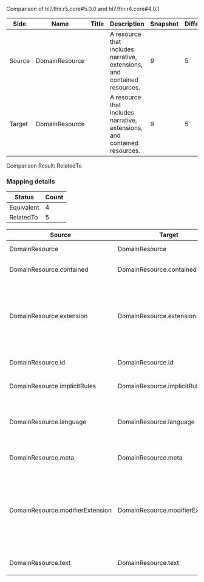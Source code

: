 Comparison of hl7.fhir.r5.core#5.0.0 and hl7.fhir.r4.core#4.0.1

| Side | Name | Title | Description | Snapshot | Differential |
| --- | --- | --- | --- | --- | --- |
| Source | DomainResource |  | A resource that includes narrative, extensions, and contained resources. | 9 | 5 |
| Target | DomainResource |  | A resource that includes narrative, extensions, and contained resources. | 9 | 5 |


Comparison Result: RelatedTo


### Mapping details

| Status | Count |
| ------ | ----- |
Equivalent | 4 |
RelatedTo | 5 |


| Source | Target | Status | Message |
| ------ | ------ | ------ | ------- |
| DomainResource | DomainResource | Equivalent | R5 `DomainResource` maps as Equivalent to R4 `DomainResource` |
| DomainResource.contained | DomainResource.contained | Equivalent | R5 `DomainResource.contained` maps as Equivalent to R4 `DomainResource.contained` |
| DomainResource.extension | DomainResource.extension | SourceIsBroaderThanTarget | R5 `DomainResource.extension` maps as SourceIsBroaderThanTarget to R4 `DomainResource.extension` - extension has change due to type change: R5 `extension` `Extension` maps as SourceIsBroaderThanTarget for R4 `extension` |
| DomainResource.id | DomainResource.id | Equivalent | R5 `DomainResource.id` maps as Equivalent to R4 `DomainResource.id` |
| DomainResource.implicitRules | DomainResource.implicitRules | Equivalent | R5 `DomainResource.implicitRules` maps as Equivalent to R4 `DomainResource.implicitRules` |
| DomainResource.language | DomainResource.language | RelatedTo | R5 `DomainResource.language` maps as RelatedTo to R4 `DomainResource.language` - language changed the binding strength from Required to Preferred |
| DomainResource.meta | DomainResource.meta | Equivalent | R5 `DomainResource.meta` maps as Equivalent to R4 `DomainResource.meta` |
| DomainResource.modifierExtension | DomainResource.modifierExtension | SourceIsBroaderThanTarget | R5 `DomainResource.modifierExtension` maps as SourceIsBroaderThanTarget to R4 `DomainResource.modifierExtension` - modifierExtension has change due to type change: R5 `modifierExtension` `Extension` maps as SourceIsBroaderThanTarget for R4 `modifierExtension` |
| DomainResource.text | DomainResource.text | Equivalent | R5 `DomainResource.text` maps as Equivalent to R4 `DomainResource.text` |

